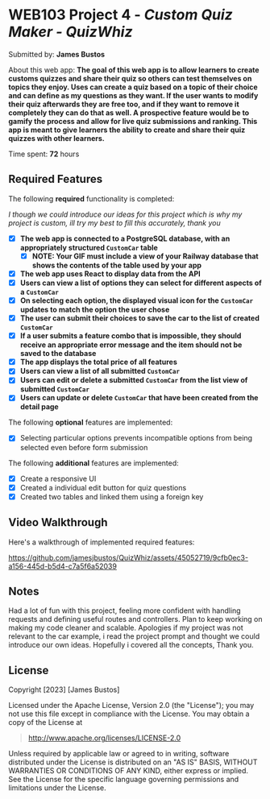 # WEB103 Project 4 - _Custom Quiz Maker - QuizWhiz_

Submitted by: **James Bustos**

About this web app: **The goal of this web app is to allow learners to create customs quizzes and share their quiz so others can test themselves on topics they enjoy. Uses can create a quiz based on a topic of their choice and can define as my questions as they want. If the user wants to modify their quiz afterwards they are free too, and if they want to remove it completely they can do that as well. A prospective feature would be to gamify the process and allow for live quiz submissions and ranking. This app is meant to give learners the ability to create and share their quiz quizzes with other learners.**

Time spent: **72** hours

## Required Features

The following **required** functionality is completed:

<!-- Make sure to check off completed functionality below -->

_I though we could introduce our ideas for this project which is why my project is custom, ill try my best to fill this accurately, thank you_

- [x] **The web app is connected to a PostgreSQL database, with an appropriately structured `CustomCar` table**
  - [x] **NOTE: Your GIF must include a view of your Railway database that shows the contents of the table used by your app**
- [x] **The web app uses React to display data from the API**
- [x] **Users can view a list of options they can select for different aspects of a `CustomCar`**
- [x] **On selecting each option, the displayed visual icon for the `CustomCar` updates to match the option the user chose**
- [x] **The user can submit their choices to save the car to the list of created `CustomCar`**
- [x] **If a user submits a feature combo that is impossible, they should receive an appropriate error message and the item should not be saved to the database**
- [x] **The app displays the total price of all features**
- [x] **Users can view a list of all submitted `CustomCar`**
- [x] **Users can edit or delete a submitted `CustomCar` from the list view of submitted `CustomCar`**
- [x] **Users can update or delete `CustomCar` that have been created from the detail page**

The following **optional** features are implemented:

- [x] Selecting particular options prevents incompatible options from being selected even before form submission

The following **additional** features are implemented:

- [x] Create a responsive UI
- [x] Created a individual edit button for quiz questions
- [x] Created two tables and linked them using a foreign key

## Video Walkthrough

Here's a walkthrough of implemented required features:

https://github.com/jamesjbustos/QuizWhiz/assets/45052719/9cfb0ec3-a156-445d-b5d4-c7a5f6a52039

## Notes

Had a lot of fun with this project, feeling more confident with handling requests and defining useful routes and controllers. Plan to keep working on making my code cleaner and scalable. Apologies if my project was not relevant to the car example, i read the project prompt and thought we could introduce our own ideas. Hopefully i covered all the concepts, Thank you.

## License

Copyright [2023] [James Bustos]

Licensed under the Apache License, Version 2.0 (the "License"); you may not use this file except in compliance with the License. You may obtain a copy of the License at

> http://www.apache.org/licenses/LICENSE-2.0

Unless required by applicable law or agreed to in writing, software distributed under the License is distributed on an "AS IS" BASIS, WITHOUT WARRANTIES OR CONDITIONS OF ANY KIND, either express or implied. See the License for the specific language governing permissions and limitations under the License.
